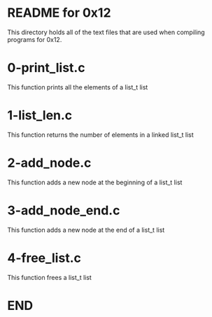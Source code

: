 # README for 0x12
This directory holds all of the text files that are used when compiling programs for 0x12.

# 0-print_list.c
This function prints all the elements of a list_t list

# 1-list_len.c
This function returns the number of elements in a linked list_t list

# 2-add_node.c
This function adds a new node at the beginning of a list_t list

# 3-add_node_end.c
This function adds a new node at the end of a list_t list

# 4-free_list.c
This function frees a list_t list
# END